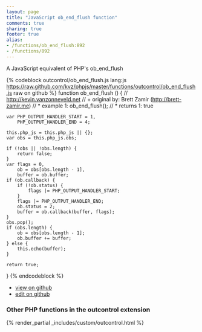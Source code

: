 ```yaml
---
layout: page
title: "JavaScript ob_end_flush function"
comments: true
sharing: true
footer: true
alias:
- /functions/ob_end_flush:892
- /functions/892
---
```

<!-- Generated by Rakefile:build -->
A JavaScript equivalent of PHP's ob_end_flush

{% codeblock outcontrol/ob_end_flush.js lang:js https://raw.github.com/kvz/phpjs/master/functions/outcontrol/ob_end_flush.js raw on github %}
function ob_end_flush () {
    // http://kevin.vanzonneveld.net
    // +   original by: Brett Zamir (http://brett-zamir.me)
    // *     example 1: ob_end_flush();
    // *     returns 1: true

    var PHP_OUTPUT_HANDLER_START = 1,
        PHP_OUTPUT_HANDLER_END = 4;

    this.php_js = this.php_js || {};
    var obs = this.php_js.obs;

    if (!obs || !obs.length) {
        return false;
    }
    var flags = 0,
        ob = obs[obs.length - 1],
        buffer = ob.buffer;
    if (ob.callback) {
        if (!ob.status) {
            flags |= PHP_OUTPUT_HANDLER_START;
        }
        flags |= PHP_OUTPUT_HANDLER_END;
        ob.status = 2;
        buffer = ob.callback(buffer, flags);
    }
    obs.pop();
    if (obs.length) {
        ob = obs[obs.length - 1];
        ob.buffer += buffer;
    } else {
        this.echo(buffer);
    }

    return true;
}
{% endcodeblock %}

 - [view on github](https://github.com/kvz/phpjs/blob/master/functions/outcontrol/ob_end_flush.js)
 - [edit on github](https://github.com/kvz/phpjs/edit/master/functions/outcontrol/ob_end_flush.js)

### Other PHP functions in the outcontrol extension
{% render_partial _includes/custom/outcontrol.html %}
